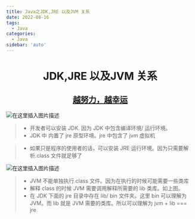 ```yaml
---
title: Java之JDK,JRE 以及JVM 关系
date: 2022-08-16
tags:
  - Java
categories:
  - Java
sidebar: 'auto'
---
```


<div align = "center"><h1>JDK,JRE 以及JVM 关系</h1></div>
<div align = "center"><h2><u>越努力，越幸运</u></h2></div>

![在这里插入图片描述](https://img-blog.csdnimg.cn/7f71372eab76432089f53c3c691d8fc5.png#pic_center)

> - 开发者可以安装 JDK. 因为 JDK 中包含编译环境/ 运行环境。
> - JDK 中 内置了 jre 原型环境。jre 中包含了 jvm 虚拟机

> - 如果只是程序的使用者的话，可以安装 JRE 运行环境。因为只需要解析.class 文件就足够了

![在这里插入图片描述](https://img-blog.csdnimg.cn/0c73a01c6f04472fb0485634ca1267bc.png)

> - JVM 不能单独执行.class 文件。因为在执行的时候可能需要一些类库
> - 解释 class 的时候 JVM 需要调用解释所需要的 lib 类库。如上图。
> - 在 JDK 下面的 jre 目录中存在 lib/ bin 文件夹。这里 bin 可以理解为 JVM。而 lib 就是 JVM 需要的类库。所以可以理解为 jvm + lib === jre

